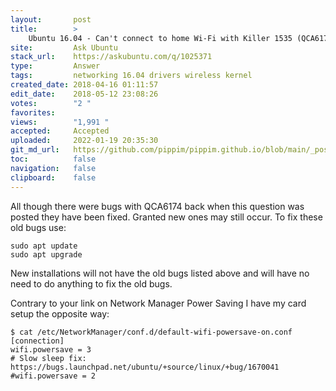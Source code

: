 ```yaml
---
layout:       post
title:        >
    Ubuntu 16.04 - Can't connect to home Wi-Fi with Killer 1535 (QCA6174)
site:         Ask Ubuntu
stack_url:    https://askubuntu.com/q/1025371
type:         Answer
tags:         networking 16.04 drivers wireless kernel
created_date: 2018-04-16 01:11:57
edit_date:    2018-05-12 23:08:26
votes:        "2 "
favorites:    
views:        "1,991 "
accepted:     Accepted
uploaded:     2022-01-19 20:35:30
git_md_url:   https://github.com/pippim/pippim.github.io/blob/main/_posts/2018/2018-04-16-Ubuntu-16.04---Can^t-connect-to-home-Wi-Fi-with-Killer-1535-^QCA6174^.md
toc:          false
navigation:   false
clipboard:    false
---
```


All though there were bugs with QCA6174 back when this question was posted they have been fixed. Granted new ones may still occur. To fix these old bugs use:

``` 
sudo apt update
sudo apt upgrade
```

New installations will not have the old bugs listed above and will have no need to do anything to fix the old bugs.

Contrary to your link on Network Manager Power Saving I have my card setup the opposite way:

``` 
$ cat /etc/NetworkManager/conf.d/default-wifi-powersave-on.conf
[connection]
wifi.powersave = 3
# Slow sleep fix: https://bugs.launchpad.net/ubuntu/+source/linux/+bug/1670041
#wifi.powersave = 2
```

